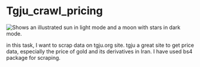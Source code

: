 # Tgju_crawl_pricing
<left><img alt="Shows an illustrated sun in light mode and a moon with stars in dark mode." src="https://www.tgju.org/touch-icon-ipad.png">
</left>

in this task, I want to scrap data on tgju.org site. tgju a great site to get price data, especially the price of gold and its derivatives in Iran.
I have used bs4 package for scraping.
